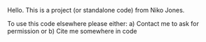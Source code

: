 Hello.
This is a project (or standalone code) from Niko Jones.

To use this code elsewhere please either:
a) Contact me to ask for permission or
b) Cite me somewhere in code

<!---
NikoJones/NikoJones is a ✨ special ✨ repository because its `README.md` (this file) appears on your GitHub profile.
You can click the Preview link to take a look at your changes.
--->
